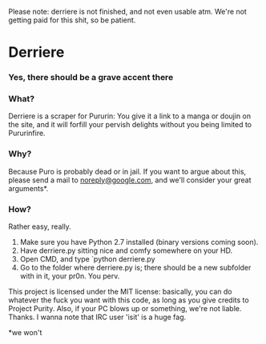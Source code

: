 Please note: derriere is not finished, and not even usable atm. We're not getting paid for this shit, so be patient.

# Derriere
### Yes, there should be a grave accent there
 
 
 
 
### What?
Derriere is a scraper for Pururin: You give it a link to a manga or doujin on the site, and it will forfill your pervish delights without you being limited to Pururinfire.


### Why?
Because Puro is probably dead or in jail. If you want to argue about this, please send a mail to noreply@google.com, and we'll consider your great arguments*.


### How?
Rather easy, really. 

1. Make sure you have Python 2.7 installed (binary versions coming soon).
2. Have derriere.py sitting nice and comfy somewhere on your HD.
3. Open CMD, and type `python derriere.py <url of first page of doujin> <number of pages the doujin has>
4. Go to the folder where derriere.py is; there should be a new subfolder with in it, your pr0n. You perv.


This project is licensed under the MIT license: basically, you can do whatever the fuck you want with this code, as long as you give credits to Project Purity. Also, if your PC blows up or something, we're not liable. Thanks.
I wanna note that IRC user 'isit' is a huge fag.
  
  
  
  
*we won't
